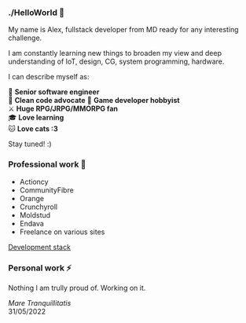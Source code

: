 ### ./HelloWorld 👋

My name is Alex, fullstack developer from MD ready for any interesting challenge.

I am constantly learning new things to broaden my view and deep understanding of IoT, design, CG, system programming, hardware.

I can describe myself as:

🚀 **Senior software engineer**  
🙈 **Clean code advocate** 
👾 **Game developer hobbyist**  
⚔  **Huge RPG/JRPG/MMORPG fan**  
🎓 **Love learning**  
🐱 **Love cats :3**

Stay tuned! :)

### Professional work 💼
* Actioncy
* CommunityFibre
* Orange
* Crunchyroll
* Moldstud
* Endava
* Freelance on various sites 

[Development stack](https://github.com/one-thunder/one-thunder/blob/master/DevelopmentStack.md)

### Personal work ⚡

Nothing I am trully proud of. Working on it.

*Mare Tranquillitatis*  
31/05/2022  
